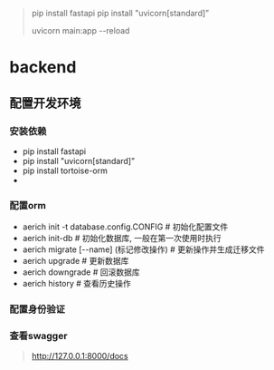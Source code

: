 > pip install fastapi
> pip install "uvicorn[standard]”
> 
> uvicorn main:app --reload
>
# backend

## 配置开发环境
### 安装依赖
+ pip install fastapi
+ pip install "uvicorn[standard]”
+ pip install tortoise-orm
+ 
### 配置orm
+ aerich init -t database.config.CONFIG # 初始化配置文件
+ aerich init-db # 初始化数据库, 一般在第一次使用时执行
+ aerich migrate [--name] (标记修改操作) #  更新操作并生成迁移文件
+ aerich upgrade # 更新数据库
+ aerich downgrade # 回滚数据库
+ aerich history # 查看历史操作

### 配置身份验证


### 查看swagger
> http://127.0.0.1:8000/docs
